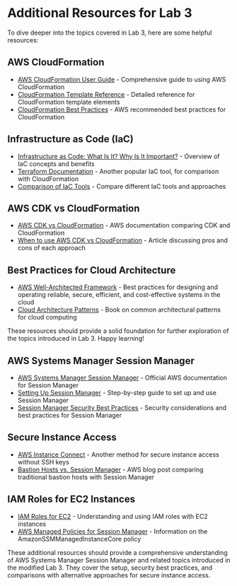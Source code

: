 # Additional Resources for Lab 3

To dive deeper into the topics covered in Lab 3, here are some helpful resources:

## AWS CloudFormation

- [AWS CloudFormation User Guide](https://docs.aws.amazon.com/AWSCloudFormation/latest/UserGuide/Welcome.html) - Comprehensive guide to using AWS CloudFormation
- [CloudFormation Template Reference](https://docs.aws.amazon.com/AWSCloudFormation/latest/UserGuide/template-reference.html) - Detailed reference for CloudFormation template elements
- [CloudFormation Best Practices](https://docs.aws.amazon.com/AWSCloudFormation/latest/UserGuide/best-practices.html) - AWS recommended best practices for CloudFormation

## Infrastructure as Code (IaC)

- [Infrastructure as Code: What Is It? Why Is It Important?](https://www.hashicorp.com/resources/what-is-infrastructure-as-code) - Overview of IaC concepts and benefits
- [Terraform Documentation](https://www.terraform.io/docs/index.html) - Another popular IaC tool, for comparison with CloudFormation
- [Comparison of IaC Tools](https://www.digitalocean.com/community/tutorials/infrastructure-as-code-iac-tools-comparison) - Compare different IaC tools and approaches

## AWS CDK vs CloudFormation

- [AWS CDK vs CloudFormation](https://docs.aws.amazon.com/cdk/v2/guide/cfn_layer.html) - AWS documentation comparing CDK and CloudFormation
- [When to use AWS CDK vs CloudFormation](https://medium.com/devops-dudes/when-to-use-aws-cdk-vs-cloudformation-b22f14725ccd) - Article discussing pros and cons of each approach

## Best Practices for Cloud Architecture

- [AWS Well-Architected Framework](https://aws.amazon.com/architecture/well-architected/) - Best practices for designing and operating reliable, secure, efficient, and cost-effective systems in the cloud
- [Cloud Architecture Patterns](https://www.oreilly.com/library/view/cloud-architecture-patterns/9781449357979/) - Book on common architectural patterns for cloud computing

These resources should provide a solid foundation for further exploration of the topics introduced in Lab 3. Happy learning!

## AWS Systems Manager Session Manager

- [AWS Systems Manager Session Manager](https://docs.aws.amazon.com/systems-manager/latest/userguide/session-manager.html) - Official AWS documentation for Session Manager
- [Setting Up Session Manager](https://docs.aws.amazon.com/systems-manager/latest/userguide/session-manager-getting-started.html) - Step-by-step guide to set up and use Session Manager
- [Session Manager Security Best Practices](https://docs.aws.amazon.com/systems-manager/latest/userguide/session-manager-security.html) - Security considerations and best practices for Session Manager

## Secure Instance Access

- [AWS Instance Connect](https://docs.aws.amazon.com/AWSEC2/latest/UserGuide/Connect-using-EC2-Instance-Connect.html) - Another method for secure instance access without SSH keys
- [Bastion Hosts vs. Session Manager](https://aws.amazon.com/blogs/mt/replacing-a-bastion-host-with-amazon-ec2-systems-manager/) - AWS blog post comparing traditional bastion hosts with Session Manager

## IAM Roles for EC2 Instances

- [IAM Roles for EC2](https://docs.aws.amazon.com/AWSEC2/latest/UserGuide/iam-roles-for-amazon-ec2.html) - Understanding and using IAM roles with EC2 instances
- [AWS Managed Policies for Session Manager](https://docs.aws.amazon.com/systems-manager/latest/userguide/session-manager-getting-started-instance-profile.html) - Information on the AmazonSSMManagedInstanceCore policy

These additional resources should provide a comprehensive understanding of AWS Systems Manager Session Manager and related topics introduced in the modified Lab 3. They cover the setup, security best practices, and comparisons with alternative approaches for secure instance access.
